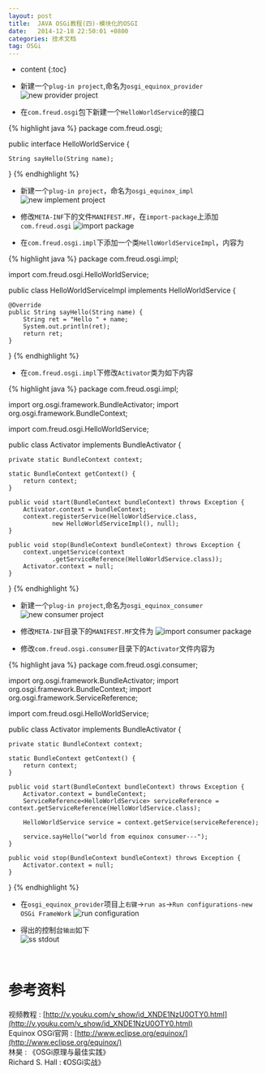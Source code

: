 ```yaml
---
layout: post
title:  JAVA OSGi教程(四)-模块化的OSGI
date:   2014-12-18 22:50:01 +0800
categories: 技术文档
tag: OSGi
---
```


* content
{:toc}


* 新建一个`plug-in project`,命名为`osgi_equinox_provider`
![new provider project](/images/blog/osgi/4_modularity_osgi/01_new_provider_project.png)

* 在`com.freud.osgi`包下新建一个`HelloWorldService`的接口

{% highlight java %}
package com.freud.osgi;

public interface HelloWorldService {

	String sayHello(String name);
}
{% endhighlight %}

* 新建一个`plug-in project`，命名为`osgi_equinox_impl`
![new implement project](/images/blog/osgi/4_modularity_osgi/02_new_impl_project.png)

* 修改`META-INF`下的文件`MANIFEST.MF`，在`import-package`上添加`com.freud.osgi`
![import package](/images/blog/osgi/4_modularity_osgi/03_import_package.png)

* 在`com.freud.osgi.impl`下添加一个类`HelloWorldServiceImpl`，内容为

{% highlight java %}
package com.freud.osgi.impl;

import com.freud.osgi.HelloWorldService;

public class HelloWorldServiceImpl implements HelloWorldService {

	@Override
	public String sayHello(String name) {
		String ret = "Hello " + name;
		System.out.println(ret);
		return ret;
	}

}
{% endhighlight %}

* 在`com.freud.osgi.impl`下修改`Activator`类为如下内容

{% highlight java %}
package com.freud.osgi.impl;

import org.osgi.framework.BundleActivator;
import org.osgi.framework.BundleContext;

import com.freud.osgi.HelloWorldService;

public class Activator implements BundleActivator {

	private static BundleContext context;

	static BundleContext getContext() {
		return context;
	}

	public void start(BundleContext bundleContext) throws Exception {
		Activator.context = bundleContext;
		context.registerService(HelloWorldService.class,
				new HelloWorldServiceImpl(), null);
	}

	public void stop(BundleContext bundleContext) throws Exception {
		context.ungetService(context
				.getServiceReference(HelloWorldService.class));
		Activator.context = null;
	}
}
{% endhighlight %}

* 新建一个`plug-in project`,命名为`osgi_equinox_consumer`
![new consumer project](/images/blog/osgi/4_modularity_osgi/04_new_consumer_project.png)

* 修改`META-INF`目录下的`MANIFEST.MF`文件为
![import consumer package](/images/blog/osgi/4_modularity_osgi/05_import_consumer_package.png)

* 修改`com.freud.osgi.consumer`目录下的`Activator`文件内容为

{% highlight java %}
package com.freud.osgi.consumer;

import org.osgi.framework.BundleActivator;
import org.osgi.framework.BundleContext;
import org.osgi.framework.ServiceReference;

import com.freud.osgi.HelloWorldService;

public class Activator implements BundleActivator {

	private static BundleContext context;

	static BundleContext getContext() {
		return context;
	}

	public void start(BundleContext bundleContext) throws Exception {
		Activator.context = bundleContext;
		ServiceReference<HelloWorldService> serviceReference = context.getServiceReference(HelloWorldService.class);
		
		HelloWorldService service = context.getService(serviceReference);
		
		service.sayHello("world from equinox consumer---");
	}

	public void stop(BundleContext bundleContext) throws Exception {
		Activator.context = null;
	}

}
{% endhighlight %}

* 在`osgi_equinox_provider`项目上`右键`->`run as`->`Run configurations-new OSGi FrameWork`
![run configuration](/images/blog/osgi/4_modularity_osgi/06_run_configure.png)

* 得出的控制台`输出`如下              
![ss stdout](/images/blog/osgi/4_modularity_osgi/07_ss_stout.png)

<br/>

参考资料
================================

视频教程 : [http://v.youku.com/v_show/id_XNDE1NzU0OTY0.html](http://v.youku.com/v_show/id_XNDE1NzU0OTY0.html)
<br/>
Equinox OSGi官网 : [http://www.eclipse.org/equinox/](http://www.eclipse.org/equinox/)
<br/>
林昊 : 《OSGi原理与最佳实践》
<br/>
Richard S. Hall : 《OSGi实战》
